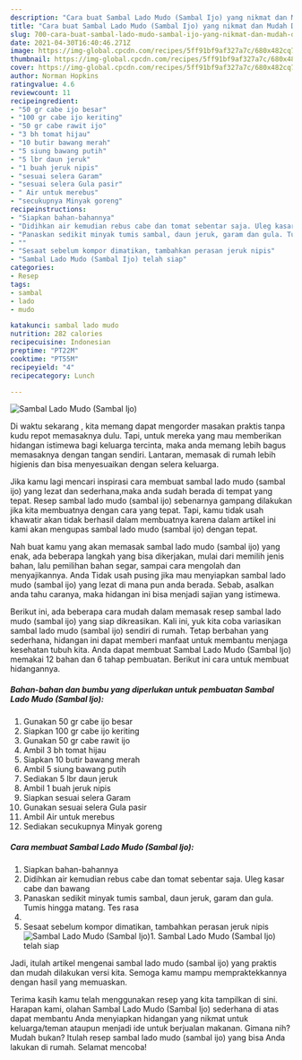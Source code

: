 ```yaml
---
description: "Cara buat Sambal Lado Mudo (Sambal Ijo) yang nikmat dan Mudah Dibuat"
title: "Cara buat Sambal Lado Mudo (Sambal Ijo) yang nikmat dan Mudah Dibuat"
slug: 700-cara-buat-sambal-lado-mudo-sambal-ijo-yang-nikmat-dan-mudah-dibuat
date: 2021-04-30T16:40:46.271Z
image: https://img-global.cpcdn.com/recipes/5ff91bf9af327a7c/680x482cq70/sambal-lado-mudo-sambal-ijo-foto-resep-utama.jpg
thumbnail: https://img-global.cpcdn.com/recipes/5ff91bf9af327a7c/680x482cq70/sambal-lado-mudo-sambal-ijo-foto-resep-utama.jpg
cover: https://img-global.cpcdn.com/recipes/5ff91bf9af327a7c/680x482cq70/sambal-lado-mudo-sambal-ijo-foto-resep-utama.jpg
author: Norman Hopkins
ratingvalue: 4.6
reviewcount: 11
recipeingredient:
- "50 gr cabe ijo besar"
- "100 gr cabe ijo keriting"
- "50 gr cabe rawit ijo"
- "3 bh tomat hijau"
- "10 butir bawang merah"
- "5 siung bawang putih"
- "5 lbr daun jeruk"
- "1 buah jeruk nipis"
- "sesuai selera Garam"
- "sesuai selera Gula pasir"
- " Air untuk merebus"
- "secukupnya Minyak goreng"
recipeinstructions:
- "Siapkan bahan-bahannya"
- "Didihkan air kemudian rebus cabe dan tomat sebentar saja. Uleg kasar cabe dan bawang"
- "Panaskan sedikit minyak tumis sambal, daun jeruk, garam dan gula. Tumis hingga matang. Tes rasa"
- ""
- "Sesaat sebelum kompor dimatikan, tambahkan perasan jeruk nipis"
- "Sambal Lado Mudo (Sambal Ijo) telah siap"
categories:
- Resep
tags:
- sambal
- lado
- mudo

katakunci: sambal lado mudo 
nutrition: 282 calories
recipecuisine: Indonesian
preptime: "PT22M"
cooktime: "PT55M"
recipeyield: "4"
recipecategory: Lunch

---
```



![Sambal Lado Mudo (Sambal Ijo)](https://img-global.cpcdn.com/recipes/5ff91bf9af327a7c/680x482cq70/sambal-lado-mudo-sambal-ijo-foto-resep-utama.jpg)

Di waktu  sekarang , kita memang dapat mengorder masakan praktis tanpa kudu repot memasaknya dulu. Tapi, untuk mereka yang mau memberikan hidangan istimewa bagi keluarga tercinta, maka anda memang lebih bagus memasaknya dengan tangan sendiri. Lantaran, memasak di rumah lebih higienis dan bisa menyesuaikan dengan selera keluarga.

Jika kamu lagi mencari inspirasi cara membuat sambal lado mudo (sambal ijo) yang lezat dan sederhana,maka anda sudah berada di tempat yang tepat. Resep sambal lado mudo (sambal ijo)  sebenarnya gampang dilakukan jika kita membuatnya dengan cara yang tepat. Tapi, kamu tidak usah khawatir akan tidak berhasil dalam membuatnya 
karena dalam artikel ini kami akan mengupas sambal lado mudo (sambal ijo) dengan tepat.  



Nah buat kamu yang akan memasak sambal lado mudo (sambal ijo) yang enak, ada beberapa langkah yang bisa dikerjakan, mulai dari memilih jenis bahan, lalu pemilihan bahan segar, sampai cara mengolah dan menyajikannya. Anda Tidak usah pusing jika mau menyiapkan sambal lado mudo (sambal ijo) yang lezat di mana pun anda berada. Sebab, asalkan anda  tahu caranya, maka hidangan ini bisa menjadi sajian yang istimewa.

Berikut ini, ada beberapa cara mudah dalam memasak resep sambal lado mudo (sambal ijo) yang siap dikreasikan. Kali ini, yuk kita coba variasikan sambal lado mudo (sambal ijo) sendiri di rumah. Tetap berbahan yang sederhana, hidangan ini dapat memberi manfaat untuk membantu menjaga kesehatan tubuh kita. Anda dapat membuat Sambal Lado Mudo (Sambal Ijo) memakai 12 bahan dan 6 tahap pembuatan. Berikut ini cara untuk membuat hidangannya.

<!--inarticleads1-->

##### Bahan-bahan dan bumbu yang diperlukan untuk pembuatan Sambal Lado Mudo (Sambal Ijo):

1. Gunakan 50 gr cabe ijo besar
1. Siapkan 100 gr cabe ijo keriting
1. Gunakan 50 gr cabe rawit ijo
1. Ambil 3 bh tomat hijau
1. Siapkan 10 butir bawang merah
1. Ambil 5 siung bawang putih
1. Sediakan 5 lbr daun jeruk
1. Ambil 1 buah jeruk nipis
1. Siapkan sesuai selera Garam
1. Gunakan sesuai selera Gula pasir
1. Ambil  Air untuk merebus
1. Sediakan secukupnya Minyak goreng




<!--inarticleads2-->

##### Cara membuat Sambal Lado Mudo (Sambal Ijo):

1. Siapkan bahan-bahannya
1. Didihkan air kemudian rebus cabe dan tomat sebentar saja. Uleg kasar cabe dan bawang
1. Panaskan sedikit minyak tumis sambal, daun jeruk, garam dan gula. Tumis hingga matang. Tes rasa
1. 
1. Sesaat sebelum kompor dimatikan, tambahkan perasan jeruk nipis
<img src="//assets-global.cpcdn.com/assets/icons/button_play-2c75c40dde080a61004c1f40b05d8f140eaff45d7e9e6481dc71c63d2e7c4909.png" alt="Sambal Lado Mudo (Sambal Ijo)">1. Sambal Lado Mudo (Sambal Ijo) telah siap




Jadi, itulah artikel mengenai  sambal lado mudo (sambal ijo)  yang praktis dan mudah dilakukan versi kita. Semoga kamu mampu mempraktekkannya dengan hasil yang memuaskan. 

Terima kasih kamu telah menggunakan resep yang kita tampilkan di sini. Harapan kami, olahan  Sambal Lado Mudo (Sambal Ijo) sederhana di atas dapat membantu Anda menyiapkan hidangan yang nikmat untuk keluarga/teman ataupun menjadi ide untuk berjualan makanan. Gimana nih? Mudah bukan? Itulah resep sambal lado mudo (sambal ijo) yang bisa Anda lakukan di rumah. Selamat mencoba!

